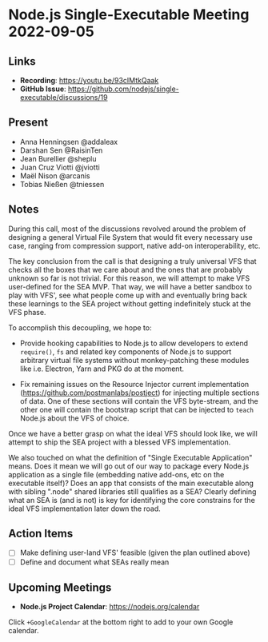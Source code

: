 # Node.js Single-Executable Meeting 2022-09-05

## Links

* **Recording**: https://youtu.be/93cIMtkQaak
* **GitHub Issue**: https://github.com/nodejs/single-executable/discussions/19

## Present

* Anna Henningsen @addaleax
* Darshan Sen @RaisinTen
* Jean Burellier @sheplu
* Juan Cruz Viotti @jviotti
* Maël Nison @arcanis
* Tobias Nießen @tniessen

## Notes

During this call, most of the discussions revolved around the problem of
designing a general Virtual File System that would fit every necessary use
case, ranging from compression support, native add-on interoperability, etc.

The key conclusion from the call is that designing a truly universal VFS that
checks all the boxes that we care about and the ones that are probably unknown
so far is not trivial. For this reason, we will attempt to make VFS
user-defined for the SEA MVP. That way, we will have a better sandbox to play
with VFS', see what people come up with and eventually bring back these
learnings to the SEA project without getting indefinitely stuck at the VFS
phase.

To accomplish this decoupling, we hope to:

- Provide hooking capabilities to Node.js to allow developers to extend
  `require()`, `fs` and related key components of Node.js to support arbitrary
  virtual file systems without monkey-patching these modules like i.e.
  Electron, Yarn and PKG do at the moment.

- Fix remaining issues on the Resource Injector current implementation
  (https://github.com/postmanlabs/postject) for injecting multiple sections of
  data. One of these sections will contain the VFS byte-stream, and the other
  one will contain the bootstrap script that can be injected to `teach` Node.js
  about the VFS of choice.

Once we have a better grasp on what the ideal VFS should look like, we will
attempt to ship the SEA project with a blessed VFS implementation.

We also touched on what the definition of "Single Executable Application"
means. Does it mean we will go out of our way to package every Node.js
application as a single file (embedding native add-ons, etc on the executable
itself)? Does an app that consists of the main executable along with sibling
".node" shared libraries still qualifies as a SEA? Clearly defining what an SEA
is (and is not) is key for identifying the core constrains for the ideal VFS
implementation later down the road.

## Action Items

- [ ] Make defining user-land VFS' feasible (given the plan outlined above)
- [ ] Define and document what SEAs really mean

## Upcoming Meetings

* **Node.js Project Calendar**: <https://nodejs.org/calendar>

Click `+GoogleCalendar` at the bottom right to add to your own Google calendar.

